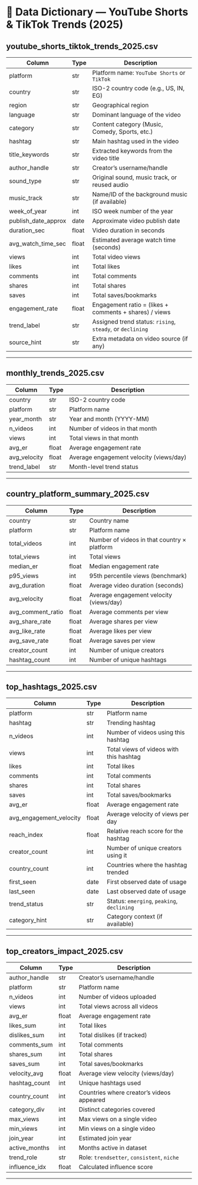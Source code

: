 # 📑 Data Dictionary — YouTube Shorts & TikTok Trends (2025)

## youtube_shorts_tiktok_trends_2025.csv  
| Column              | Type    | Description |
|---------------------|---------|-------------|
| platform            | str     | Platform name: `YouTube Shorts` or `TikTok` |
| country             | str     | ISO-2 country code (e.g., US, IN, EG) |
| region              | str     | Geographical region |
| language            | str     | Dominant language of the video |
| category            | str     | Content category (Music, Comedy, Sports, etc.) |
| hashtag             | str     | Main hashtag used in the video |
| title_keywords      | str     | Extracted keywords from the video title |
| author_handle       | str     | Creator’s username/handle |
| sound_type          | str     | Original sound, music track, or reused audio |
| music_track         | str     | Name/ID of the background music (if available) |
| week_of_year        | int     | ISO week number of the year |
| publish_date_approx | date    | Approximate video publish date |
| duration_sec        | float   | Video duration in seconds |
| avg_watch_time_sec  | float   | Estimated average watch time (seconds) |
| views               | int     | Total video views |
| likes               | int     | Total likes |
| comments            | int     | Total comments |
| shares              | int     | Total shares |
| saves               | int     | Total saves/bookmarks |
| engagement_rate     | float   | Engagement ratio = (likes + comments + shares) / views |
| trend_label         | str     | Assigned trend status: `rising`, `steady`, or `declining` |
| source_hint         | str     | Extra metadata on video source (if any) |

---

## monthly_trends_2025.csv  
| Column       | Type   | Description |
|--------------|--------|-------------|
| country      | str    | ISO-2 country code |
| platform     | str    | Platform name |
| year_month   | str    | Year and month (YYYY-MM) |
| n_videos     | int    | Number of videos in that month |
| views        | int    | Total views in that month |
| avg_er       | float  | Average engagement rate |
| avg_velocity | float  | Average engagement velocity (views/day) |
| trend_label  | str    | Month-level trend status |

---

## country_platform_summary_2025.csv  
| Column            | Type   | Description |
|-------------------|--------|-------------|
| country           | str    | Country name |
| platform          | str    | Platform name |
| total_videos      | int    | Number of videos in that country × platform |
| total_views       | int    | Total views |
| median_er         | float  | Median engagement rate |
| p95_views         | int    | 95th percentile views (benchmark) |
| avg_duration      | float  | Average video duration (seconds) |
| avg_velocity      | float  | Average engagement velocity (views/day) |
| avg_comment_ratio | float  | Average comments per view |
| avg_share_rate    | float  | Average shares per view |
| avg_like_rate     | float  | Average likes per view |
| avg_save_rate     | float  | Average saves per view |
| creator_count     | int    | Number of unique creators |
| hashtag_count     | int    | Number of unique hashtags |

---

## top_hashtags_2025.csv  
| Column                  | Type   | Description |
|-------------------------|--------|-------------|
| platform                | str    | Platform name |
| hashtag                 | str    | Trending hashtag |
| n_videos                | int    | Number of videos using this hashtag |
| views                   | int    | Total views of videos with this hashtag |
| likes                   | int    | Total likes |
| comments                | int    | Total comments |
| shares                  | int    | Total shares |
| saves                   | int    | Total saves/bookmarks |
| avg_er                  | float  | Average engagement rate |
| avg_engagement_velocity | float  | Average velocity of views per day |
| reach_index             | float  | Relative reach score for the hashtag |
| creator_count           | int    | Number of unique creators using it |
| country_count           | int    | Countries where the hashtag trended |
| first_seen              | date   | First observed date of usage |
| last_seen               | date   | Last observed date of usage |
| trend_status            | str    | Status: `emerging`, `peaking`, `declining` |
| category_hint           | str    | Category context (if available) |

---

## top_creators_impact_2025.csv  
| Column        | Type   | Description |
|---------------|--------|-------------|
| author_handle | str    | Creator’s username/handle |
| platform      | str    | Platform name |
| n_videos      | int    | Number of videos uploaded |
| views         | int    | Total views across all videos |
| avg_er        | float  | Average engagement rate |
| likes_sum     | int    | Total likes |
| dislikes_sum  | int    | Total dislikes (if tracked) |
| comments_sum  | int    | Total comments |
| shares_sum    | int    | Total shares |
| saves_sum     | int    | Total saves/bookmarks |
| velocity_avg  | float  | Average view velocity (views/day) |
| hashtag_count | int    | Unique hashtags used |
| country_count | int    | Countries where creator’s videos appeared |
| category_div  | int    | Distinct categories covered |
| max_views     | int    | Max views on a single video |
| min_views     | int    | Min views on a single video |
| join_year     | int    | Estimated join year |
| active_months | int    | Months active in dataset |
| trend_role    | str    | Role: `trendsetter`, `consistent`, `niche` |
| influence_idx | float  | Calculated influence score |

---


